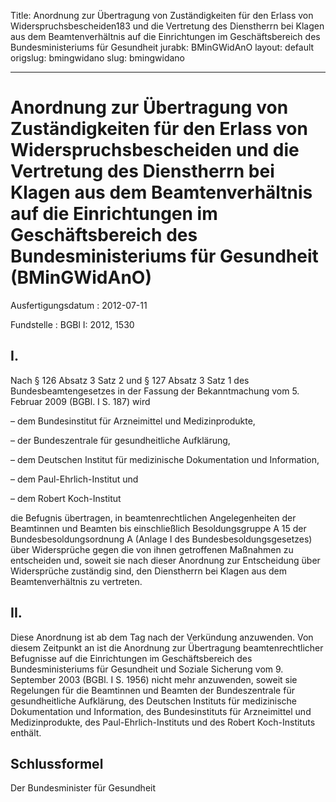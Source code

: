 Title: Anordnung zur Übertragung von Zuständigkeiten für den Erlass von Widerspruchsbescheiden183
  und die Vertretung des Dienstherrn bei Klagen aus dem Beamtenverhältnis auf die
  Einrichtungen im Geschäftsbereich des Bundesministeriums für Gesundheit
jurabk: BMinGWidAnO
layout: default
origslug: bmingwidano
slug: bmingwidano

---

# Anordnung zur Übertragung von Zuständigkeiten für den Erlass von Widerspruchsbescheiden und die Vertretung des Dienstherrn bei Klagen aus dem Beamtenverhältnis auf die Einrichtungen im Geschäftsbereich des Bundesministeriums für Gesundheit (BMinGWidAnO)

Ausfertigungsdatum
:   2012-07-11

Fundstelle
:   BGBl I: 2012, 1530


## I.

Nach § 126 Absatz 3 Satz 2 und § 127 Absatz 3 Satz 1 des
Bundesbeamtengesetzes in der Fassung der Bekanntmachung vom 5. Februar
2009 (BGBl. I S. 187) wird

–   dem Bundesinstitut für Arzneimittel und Medizinprodukte,


–   der Bundeszentrale für gesundheitliche Aufklärung,


–   dem Deutschen Institut für medizinische Dokumentation und Information,


–   dem Paul-Ehrlich-Institut und


–   dem Robert Koch-Institut



die Befugnis übertragen, in beamtenrechtlichen Angelegenheiten der
Beamtinnen und Beamten bis einschließlich Besoldungsgruppe A 15 der
Bundesbesoldungsordnung A (Anlage I des Bundesbesoldungsgesetzes) über
Widersprüche gegen die von ihnen getroffenen Maßnahmen zu entscheiden
und, soweit sie nach dieser Anordnung zur Entscheidung über
Widersprüche zuständig sind, den Dienstherrn bei Klagen aus dem
Beamtenverhältnis zu vertreten.


## II.

Diese Anordnung ist ab dem Tag nach der Verkündung anzuwenden. Von
diesem Zeitpunkt an ist die Anordnung zur Übertragung
beamtenrechtlicher Befugnisse auf die Einrichtungen im
Geschäftsbereich des Bundesministeriums für Gesundheit und Soziale
Sicherung vom 9. September 2003 (BGBl. I S. 1956) nicht mehr
anzuwenden, soweit sie Regelungen für die Beamtinnen und Beamten der
Bundeszentrale für gesundheitliche Aufklärung, des Deutschen Instituts
für medizinische Dokumentation und Information, des Bundesinstituts
für Arzneimittel und Medizinprodukte, des Paul-Ehrlich-Instituts und
des Robert Koch-Instituts enthält.


## Schlussformel

Der Bundesminister für Gesundheit

